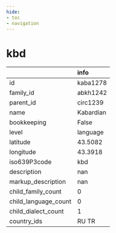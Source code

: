```yaml
---
hide:
- toc
- navigation
---
```

# kbd
|                      | info      |
|:---------------------|:----------|
| id                   | kaba1278  |
| family_id            | abkh1242  |
| parent_id            | circ1239  |
| name                 | Kabardian |
| bookkeeping          | False     |
| level                | language  |
| latitude             | 43.5082   |
| longitude            | 43.3918   |
| iso639P3code         | kbd       |
| description          | nan       |
| markup_description   | nan       |
| child_family_count   | 0         |
| child_language_count | 0         |
| child_dialect_count  | 1         |
| country_ids          | RU TR     |